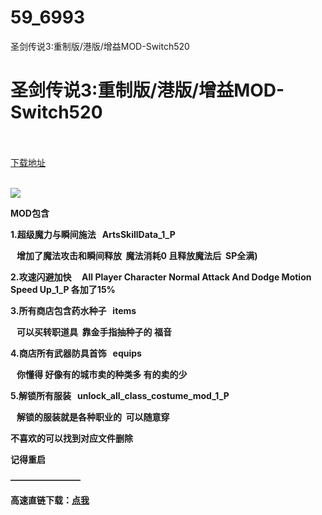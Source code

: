 # 59_6993
圣剑传说3:重制版/港版/增益MOD-Switch520
# 圣剑传说3:重制版/港版/增益MOD-Switch520
 <br/></br>
[下载地址](https://www.switch520.cc/article/6993 "下载地址")
<br/></br>

<p><span><strong><img src="https://www.switch520.cc/muke_img/upload_art_editor_20201022-1_90dfabfd6849283c0601bc24da628cb3.jpg"></strong></span></p>
<p></p>
<p><span><strong>MOD包含</strong></span></p>
<p><span><strong>1.超级魔力与瞬间施法&nbsp; &nbsp;ArtsSkillData_1_P</strong></span></p>
<p><span><strong>&nbsp; &nbsp;增加了魔法攻击和瞬间释放&nbsp; 魔法消耗0 且释放魔法后&nbsp; SP全满)</strong></span></p>
<p><span><strong>2.攻速闪避加快&nbsp; &nbsp; &nbsp;All Player Character Normal Attack And Dodge Motion Speed Up_1_P 各加了15%<br></strong></span></p>
<p><span><strong>3.所有商店包含药水种子&nbsp; &nbsp;items<br></strong></span></p>
<p><span><strong>&nbsp; &nbsp;可以买转职道具&nbsp; 靠金手指抽种子的 福音</strong></span></p>
<p><span><strong>4.商店所有武器防具首饰&nbsp; &nbsp;equips<br></strong></span></p>
<p><span><strong>&nbsp; &nbsp;你懂得 好像有的城市卖的种类多 有的卖的少</strong></span></p>
<p><span><strong>5.解锁所有服装&nbsp; &nbsp;unlock_all_class_costume_mod_1_P<br></strong></span></p>
<p><span><strong>&nbsp; &nbsp;解锁的服装就是各种职业的&nbsp; 可以随意穿</strong></span></p>
<p></p>
<p><span><strong>不喜欢的可以找到对应文件删除</strong></span></p>
<p><span><strong>记得重启</strong></span></p>
<p><span><strong>————————</strong></span></p>
<p><span><strong>高速直链下载：</strong></span><a href="https://www.520tuku.tk:8888/down/CwYjCbwrNX2K" target="_self" rel="noopener noreferrer"><span><strong>点我</strong></span></a></p>
<p></p>

